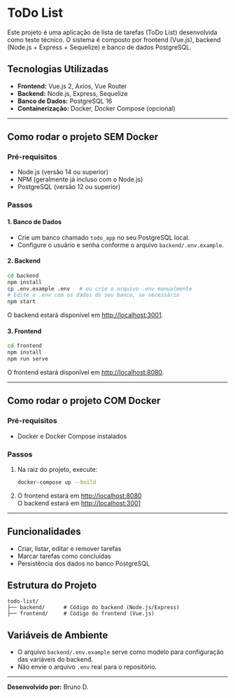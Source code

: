 # ToDo List

Este projeto é uma aplicação de lista de tarefas (ToDo List) desenvolvida como teste técnico. O sistema é composto por frontend (Vue.js), backend (Node.js + Express + Sequelize) e banco de dados PostgreSQL.

## Tecnologias Utilizadas

- **Frontend:** Vue.js 2, Axios, Vue Router
- **Backend:** Node.js, Express, Sequelize
- **Banco de Dados:** PostgreSQL 16
- **Containerização:** Docker, Docker Compose (opcional)

---

## Como rodar o projeto SEM Docker

### Pré-requisitos

- Node.js (versão 14 ou superior)
- NPM (geralmente já incluso com o Node.js)
- PostgreSQL (versão 12 ou superior)

### Passos

#### 1. Banco de Dados

- Crie um banco chamado `todo_app` no seu PostgreSQL local.
- Configure o usuário e senha conforme o arquivo `backend/.env.example`.

#### 2. Backend

```sh
cd backend
npm install
cp .env.example .env   # ou crie o arquivo .env manualmente
# Edite o .env com os dados do seu banco, se necessário
npm start
```
O backend estará disponível em [http://localhost:3001](http://localhost:3001).

#### 3. Frontend

```sh
cd frontend
npm install
npm run serve
```
O frontend estará disponível em [http://localhost:8080](http://localhost:8080).

---

## Como rodar o projeto COM Docker

### Pré-requisitos

- Docker e Docker Compose instalados

### Passos

1. Na raiz do projeto, execute:
   ```sh
   docker-compose up --build
   ```
2. O frontend estará em [http://localhost:8080](http://localhost:8080)  
   O backend estará em [http://localhost:3001](http://localhost:3001)

---

## Funcionalidades

- Criar, listar, editar e remover tarefas
- Marcar tarefas como concluídas
- Persistência dos dados no banco PostgreSQL

## Estrutura do Projeto

```
todo-list/
├── backend/      # Código do backend (Node.js/Express)
├── frontend/     # Código do frontend (Vue.js)
```

## Variáveis de Ambiente

- O arquivo `backend/.env.example` serve como modelo para configuração das variáveis do backend.
- Não envie o arquivo `.env` real para o repositório.

---

**Desenvolvido por:** Bruno D.